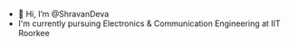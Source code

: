 - 👋 Hi, I’m @ShravanDeva
- I'm currently pursuing Electronics & Communication Engineering at IIT Roorkee

<!---
ShravanDeva/ShravanDeva is a ✨ special ✨ repository because its `README.md` (this file) appears on your GitHub profile.
You can click the Preview link to take a look at your changes.
--->
